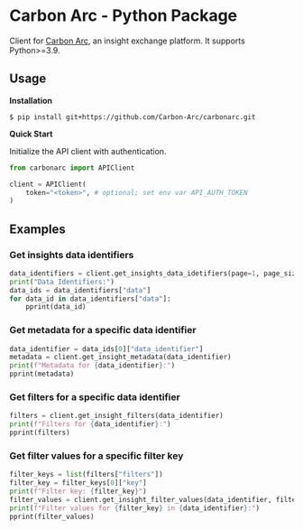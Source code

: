 # Carbon Arc - Python Package

Client for [Carbon Arc](https://carbonarc.co/), an insight exchange platform.
It supports Python>=3.9.

## Usage

**Installation**

```
$ pip install git+https://github.com/Carbon-Arc/carbonarc.git
```

**Quick Start**

Initialize the API client with authentication.

```python
from carbonarc import APIClient

client = APIClient(
    token="<token>", # optional; set env var API_AUTH_TOKEN
)
```

## Examples

### Get insights data identifiers

```python
data_identifiers = client.get_insights_data_idetifiers(page=1, page_size=10)
print("Data Identifiers:")
data_ids = data_identifiers["data"]
for data_id in data_identifiers["data"]:
    pprint(data_id)
```

### Get metadata for a specific data identifier

```python
data_identifier = data_ids[0]["data_identifier"]
metadata = client.get_insight_metadata(data_identifier)
print(f"Metadata for {data_identifier}:")
pprint(metadata)
```

### Get filters for a specific data identifier

```python
filters = client.get_insight_filters(data_identifier)
print(f"Filters for {data_identifier}:")
pprint(filters)
```

### Get filter values for a specific filter key
```python
filter_keys = list(filters["filters"])
filter_key = filter_keys[0]["key"]
print(f"Filter key: {filter_key}")
filter_values = client.get_insight_filter_values(data_identifier, filter_key)
print(f"Filter values for {filter_key} in {data_identifier}:")
pprint(filter_values)
```